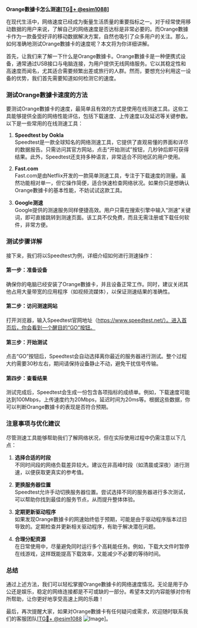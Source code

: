 **Orange數據卡怎么测速[[TG💪+ @esim1088](https://t.me/s/esim1088)]**

在现代生活中，网络速度已经成为衡量生活质量的重要指标之一。对于经常使用移动数据的用户来说，了解自己的网络速度是否达标是非常必要的。而Orange數據卡作为一款备受好评的移动数据解决方案，自然也吸引了众多用户的关注。那么，如何准确地测试Orange數據卡的速度呢？本文将为你详细讲解。

首先，让我们来了解一下什么是Orange數據卡。Orange數據卡是一种便携式设备，通常通过USB接口与电脑连接，为用户提供无线网络服务。它以其稳定性和高速度而闻名，尤其适合需要频繁出差或旅行的人群。然而，要想充分利用这一设备的优势，我们首先需要知道如何检测它的速度。

### 测试Orange數據卡速度的方法

要测试Orange數據卡的速度，最简单且有效的方式是使用在线测速工具。这些工具能够提供全面的网络性能评估，包括下载速度、上传速度以及延迟等关键参数。以下是一些常用的在线测速工具：

1. **Speedtest by Ookla**  
   Speedtest是一款全球知名的网络测速工具，它提供了直观易懂的界面和详尽的数据报告。只需访问其官方网站，点击“开始测试”按钮，几秒钟后即可获得结果。此外，Speedtest还支持多种语言，非常适合不同地区的用户使用。

2. **Fast.com**  
   Fast.com是由Netflix开发的一款简单测速工具，专注于下载速度的测量。虽然功能相对单一，但它操作简便，适合快速检查网络状况。如果你只是想确认Orange數據卡的基本性能，不妨试试这款工具。

3. **Google测速**  
   Google提供的测速服务同样便捷高效。用户只需在搜索引擎中输入“测速”关键词，即可直接跳转到测速页面。该工具不仅免费，而且无需注册或下载任何软件，非常方便。

### 测试步骤详解

接下来，我们将以Speedtest为例，详细介绍如何进行测速操作：

#### 第一步：准备设备
确保你的电脑已经安装了Orange數據卡，并且设备正常工作。同时，建议关闭其他占用大量带宽的应用程序（如视频流媒体），以保证测速结果的准确性。

#### 第二步：访问测速网站
打开浏览器，输入Speedtest官网地址（https://www.speedtest.net/）。进入首页后，你会看到一个醒目的“GO”按钮。

#### 第三步：开始测试
点击“GO”按钮后，Speedtest会自动选择离你最近的服务器进行测试。整个过程大约需要30秒左右，期间请保持设备静止不动，避免干扰信号传输。

#### 第四步：查看结果
测试完成后，Speedtest会生成一份包含各项指标的成绩单。例如，下载速度可能达到100Mbps，上传速度约为20Mbps，延迟时间为20ms等。根据这些数据，你可以判断Orange數據卡的表现是否符合预期。

### 注意事项与优化建议

尽管测速工具能够帮助我们了解网络状况，但在实际使用过程中仍需注意以下几点：

1. **选择合适的时段**  
   不同时间段的网络负载差异较大。建议在非高峰时段（如清晨或深夜）进行测速，以便获取更真实的参考值。

2. **更换服务器位置**  
   Speedtest允许手动切换服务器位置。尝试选择不同的服务器进行多次测试，可以帮助你找到最佳的服务节点，从而提升整体体验。

3. **定期更新驱动程序**  
   如果发现Orange數據卡的网速始终低于预期，可能是由于驱动程序版本过旧导致的。定期检查并更新相关驱动程序，有助于解决潜在问题。

4. **合理分配资源**  
   在日常使用中，尽量避免同时运行多个高耗能任务。例如，下载大文件时暂停在线游戏，这样既能提高下载效率，又能减少不必要的等待时间。

### 总结

通过上述方法，我们可以轻松掌握Orange數據卡的网络速度情况。无论是用于办公还是娱乐，稳定的网络连接都是不可或缺的一部分。希望本文的内容能够对你有所帮助，让你更好地享受高速上网的乐趣！

最后，再次提醒大家，如果对Orange數據卡有任何疑问或需求，欢迎随时联系我们的客服团队[[TG💪+ @esim1088](https://t.me/s/esim1088) ![Image](https://i.postimg.cc/4NQfJmqS/Snipaste-2025-05-13-00-14-12.png)]。